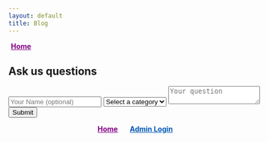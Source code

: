 ```yaml
---
layout: default
title: Blog
---
```

<link rel="stylesheet" href="./assets/css/styles-blog.css">
<a href="./index.html" style="font-weight: bold; color: purple; margin-left: 5px; margin-bottom: 0; text-align: left;">Home</a>
<h2>Ask us questions</h2>
<form id="question-form" style="margin-top: 0;">
    <input type="text" id="name" name="name" placeholder="Your Name (optional)">
    <select id="category" name="category">
        <option value="">Select a category</option>
    </select>
    <textarea id="question" name="question" placeholder="Your question"></textarea>
    <button type="submit"><i class="fas fa-paper-plane"></i> Submit</button>
</form>

<section id="questions-container-blog">
    <!-- Questions will be displayed dynamically -->
</section>

<nav style="text-align: center; margin-bottom: 20px;">
  <a href="./index.html" style="font-weight: bold; color: purple; margin-right: 20px;">Home</a>
  <a id="login-link" href="./login.html" style="font-weight: bold; color: #0056b3;">Admin Login</a>
</nav>

<script>
  document.addEventListener('DOMContentLoaded', () => {
    const loginLink = document.getElementById('login-link');
    const isLoggedIn = localStorage.getItem('loggedIn');

    if (isLoggedIn) {
      // Change link to "Admin Page" if logged in
      loginLink.textContent = 'Admin Page';
      loginLink.href = './admin.html';
    } else {
      // Default link to "Login Page"
      loginLink.textContent = 'Admin Login';
      loginLink.href = './login.html';
    }
  });
</script>

<!-- Include the Supabase Library -->
<script src="https://cdn.jsdelivr.net/npm/@supabase/supabase-js"></script>

<!-- Include Your Custom Script -->
<script src="./scripts-blog.js"></script>